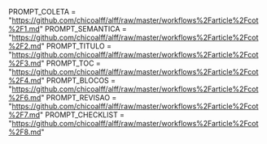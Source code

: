 PROMPT_COLETA    = "https://github.com/chicoalff/alff/raw/master/workflows%2Farticle%2Fcot%2F1.md"
PROMPT_SEMANTICA = "https://github.com/chicoalff/alff/raw/master/workflows%2Farticle%2Fcot%2F2.md"
PROMPT_TITULO    = "https://github.com/chicoalff/alff/raw/master/workflows%2Farticle%2Fcot%2F3.md"
PROMPT_TOC       = "https://github.com/chicoalff/alff/raw/master/workflows%2Farticle%2Fcot%2F4.md"
PROMPT_BLOCOS    = "https://github.com/chicoalff/alff/raw/master/workflows%2Farticle%2Fcot%2F6.md"
PROMPT_REVISAO   = "https://github.com/chicoalff/alff/raw/master/workflows%2Farticle%2Fcot%2F7.md"
PROMPT_CHECKLIST = "https://github.com/chicoalff/alff/raw/master/workflows%2Farticle%2Fcot%2F8.md"